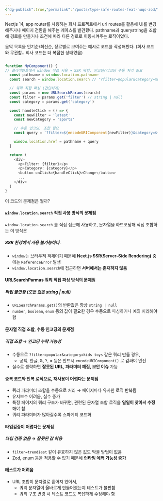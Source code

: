 ```yaml
---
{"dg-publish":true,"permalink":"/posts/type-safe-routes-feat-nuqs-zod/","tags":["client-side-rendering","Browser","Nextjs","routes","type-safe"],"created":"2025-07-06","updated":"2025-07-06T21:41:00"}
---
```


Nextjs 14, app router를 사용하는 회사 프로젝트에서 url routes를 활용해 UI를 변경해주거나 페이지 전환을 해주는 케이스를 발견했다. pathname과 querystring을 조합해 경로를 만들거나 조건에 따라 다른 경로로 이동시켜주는 로직이었다.

음악 목록을 인기순/최신순, 장르별로 보여주는 예시로 코드를 작성해봤다. (회사 코드와 무관함.. 회사 코드는 더 복잡한 상태였음)

```ts

function MyComponent() {
// 클라이언트에서 window 직접 사용 → SSR 위험, 인코딩/디코딩 수동 처리 필요
  const pathname = window.location.pathname
  const search = window.location.search // "?filter=popular&category=music"

  // 쿼리 직접 파싱 (간단하게)
  const params = new URLSearchParams(search)
  const filter = params.get('filter') // string | null
  const category = params.get('category')

  const handleClick = () => {
    const newFilter = 'latest'
    const newCategory = 'sports'

    // 수동 인코딩, 조합 필요
    const query = `?filter=${encodeURIComponent(newFilter)}&category=${encodeURIComponent(newCategory)}`

    window.location.href = pathname + query
  }

  return (
    <div>
      <p>Filter: {filter}</p>
      <p>Category: {category}</p>
      <button onClick={handleClick}>Change</button>
      ...
    </div>
  )
}
```

이 코드의 문제점은 뭘까?

#### `window.location.search` 직접 사용 방식의 문제점

`window.location.search` 를 직접 접근해 사용하고, 문자열을 하드코딩해 직접 조합하는 이 방식은

##### SSR 환경에서 사용 불가능하다. 
- `window`는 브라우저 객체이기 때문에 **Next.js SSR(Server-Side Rendering)** 중에는 `ReferenceError` 발생
- `window.location.search`에 접근하면 **서버에서는 존재하지 않음**

#### URLSearchParmas 쿼리 직접 파싱 방식의 문제점

##### 타입 불안정 (모든 값은 string | null)
- `URLSearchParams.get()`의 반환값은 항상 `string | null`
- `number`, `boolean`, `enum` 등의 값이 필요한 경우 수동으로 파싱하거나 예외 처리해야 함

#### 문자열 직접 조합, 수동 인코딩의 문제점

##### 직접 조합 → 인코딩 누락 가능성
- 수동으로 `?filter=popular&category=kids toys` 같은 쿼리 만들 경우,
    - 공백, 한글, &, ?, = 등은 반드시 `encodeURIComponent()` 로 감싸야 안전
- 실수로 생략하면 **잘못된 URL, 파라미터 깨짐, 보안 이슈** 가능

#### 중복 코드와 반복 로직으로, 재사용이 어렵다는 문제점
- 쿼리 파라미터 조합을 수동으로 처리 → 페이지마다 유사한 로직 반복됨
- 유지보수 어려움, 실수 증가
- 특정 페이지의 쿼리 구조가 바뀌면, 관련된 문자열 조합 로직을 **일일이 찾아서 수정**해야 함
- 쿼리 파라미터가 많아질수록 스파게티 코드화

#### 타입검증이 어렵다는 문제점
##### 타입 검증 없음 → 잘못된 값 허용
- `filter=trendiest` 같이 유효하지 않은 값도 막을 방법이 없음
- Zod, enum 등을 적용할 수 없기 때문에 **런타임 에러 가능성 증가**


#### 테스트가 어려움
- URL 조합이 문자열로 흩어져 있어서,
    - 쿼리 문자열이 올바르게 만들어졌는지 테스트가 불편함
    - 쿼리 구조 변경 시 테스트 코드도 복잡하게 수정해야 함


